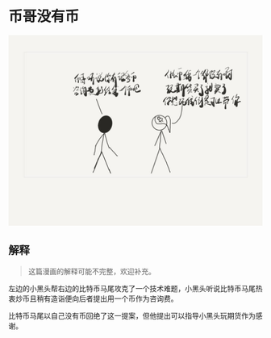 # 币哥没有币

![coin-bro-got-no-coins](pic.jpg)

## 解释

> 这篇漫画的解释可能不完整，欢迎补充。

左边的小黑头帮右边的比特币马尾攻克了一个技术难题，小黑头听说比特币马尾热衷炒币且稍有造诣便向后者提出用一个币作为咨询费。

比特币马尾以自己没有币回绝了这一提案，但他提出可以指导小黑头玩期货作为感谢。